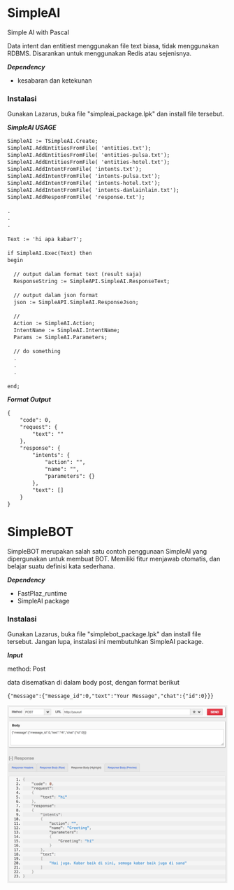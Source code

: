 # SimpleAI

Simple AI with Pascal


Data intent dan entitiest menggunakan file text biasa, tidak menggunakan RDBMS.
Disarankan untuk menggunakan Redis atau sejenisnya.

***Dependency***

- kesabaran dan ketekunan


### Instalasi

Gunakan Lazarus, buka file "simpleai_package.lpk" dan install file tersebut.


***SimpleAI USAGE***

```delphi
SimpleAI := TSimpleAI.Create;
SimpleAI.AddEntitiesFromFile( 'entities.txt');
SimpleAI.AddEntitiesFromFile( 'entities-pulsa.txt');
SimpleAI.AddEntitiesFromFile( 'entities-hotel.txt');
SimpleAI.AddIntentFromFile( 'intents.txt');
SimpleAI.AddIntentFromFile( 'intents-pulsa.txt');
SimpleAI.AddIntentFromFile( 'intents-hotel.txt');
SimpleAI.AddIntentFromFile( 'intents-danlainlain.txt');
SimpleAI.AddResponFromFile( 'response.txt');

.
.
.

Text := 'hi apa kabar?';

if SimpleAI.Exec(Text) then
begin

  // output dalam format text (result saja)
  ResponseString := SimpleAPI.SimpleAI.ResponseText;
  
  // output dalam json format
  json := SimpleAPI.SimpleAI.ResponseJson;

  //
  Action := SimpleAI.Action;
  IntentName := SimpleAI.IntentName;
  Params := SimpleAI.Parameters;
  
  // do something
  .
  .
  .

end;
```


***Format Output***

```
{
	"code": 0,
	"request": {
		"text": ""
	},
	"response": {
		"intents": {
			"action": "",
			"name": "",
			"parameters": {}
		},
		"text": []
	}
}
```


# SimpleBOT

SimpleBOT merupakan salah satu contoh penggunaan SimpleAI yang dipergunakan untuk membuat BOT.
Memiliki fitur menjawab otomatis, dan belajar suatu definisi kata sederhana.

***Dependency***

- FastPlaz_runtime
- SimpleAI package

### Instalasi

Gunakan Lazarus, buka file "simplebot_package.lpk" dan install file tersebut.
Jangan lupa, instalasi ini membutuhkan SimpleAI package.


***Input***

method: Post

data disematkan di dalam body post, dengan format berikut

```
{"message":{"message_id":0,"text":"Your Message","chat":{"id":0}}}
```





![Format](img/format_01.png "Format")
